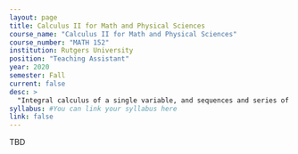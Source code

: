 ```yaml
---
layout: page
title: Calculus II for Math and Physical Sciences
course_name: "Calculus II for Math and Physical Sciences"
course_number: "MATH 152"
institution: Rutgers University
position: "Teaching Assistant"
year: 2020
semester: Fall
current: false
desc: >
  "Integral calculus of a single variable, and sequences and series of real numbers and functions."
syllabus: #You can link your syllabus here
link: false
---
```


TBD
